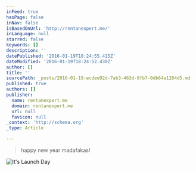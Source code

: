 ```yaml
---
inFeed: true
hasPage: false
inNav: false
isBasedOnUrl: 'http://rentanexpert.me/'
inLanguage: null
starred: false
keywords: []
description: ''
datePublished: '2016-01-19T18:24:55.415Z'
dateModified: '2016-01-19T18:24:52.430Z'
author: []
title: ''
sourcePath: _posts/2016-01-19-ecdee92d-7ab3-463d-9fb7-0db64a1284d5.md
published: true
authors: []
publisher:
  name: rentanexpert.me
  domain: rentanexpert.me
  url: null
  favicon: null
_context: 'http://schema.org'
_type: Article

---
```

> happy new year madafakas!

![It's Launch Day](https://s3-us-west-2.amazonaws.com/the-grid-img/p/0beae1abc9f4a8f6fa9a13337ad85c75ca4545a2.gif)